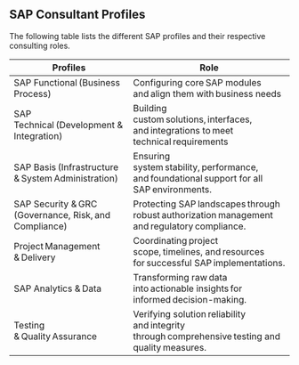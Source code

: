 ## SAP Consultant Profiles

The following table lists the different SAP profiles and their respective consulting roles.

|Profiles | Role |
|----|----|
|SAP Functional (Business Process)​|Configuring core SAP modules and align them with business needs​ | 
|SAP Technical (Development &​ Integration)|Building custom solutions, interfaces, and integrations to meet technical requirements​|
|SAP Basis (Infrastructure & System Administration)​|Ensuring system stability, performance, and foundational support for all SAP environments.|
|SAP Security & GRC (Governance, Risk, and Compliance)|Protecting SAP landscapes through robust authorization management and regulatory compliance.​|
|Project Management & Delivery​|Coordinating project scope, timelines, and resources for successful SAP implementations.​|
|SAP Analytics & Data | ​Transforming raw data into actionable insights for informed decision-making.|
|Testing & Quality Assurance​​|Verifying solution reliability and integrity through comprehensive testing and quality measures.​|
